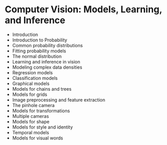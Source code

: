 # Computer Vision: Models, Learning, and Inference 
- Introduction
- Introduction to Probability
- Common probability distributions
- Fitting probability models
- The normal distribution
- Learning and inference in vision
- Modeling complex data densities
- Regression models
- Classification models
- Graphical models
- Models for chains and trees
- Models for grids
- Image preprocessing and feature extraction
- The pinhole camera
- Models for transformations
- Multiple cameras
- Models for shape
- Models for style and identity
- Temporal models
- Models for visual words
